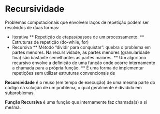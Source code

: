 # Recursividade 

Problemas computacionais que envolvem laços de repetição podem ser resolvidos de duas formas:

* Iterativa
	** Repetição de etapas/passos de um processamento:
	** Estruturas de repetição (do-while, for)
* Recursiva
	** Método “dividir para conquistar”: quebra o problema em partes menores. Na recursividade, as partes menores (granularidade fina) são bastante semelhantes as partes maiores.
	** Um algoritmo recursivo envolve a definição de uma função onde ocorre internamente a chamada para a própria função.
    ** É uma forma de implementar repetições sem utilizar estruturas convencionais de 

**Recursividade** é o reuso (em tempo de execução) de uma mesma parte do código na solução de um problema, o qual geralmente é dividido em subproblemas.

**Função Recursiva** é uma função que internamente faz chamada(s) a si mesma.